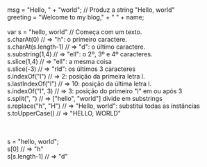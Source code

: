 <br>msg = "Hello, " + "world"; // Produz a string "Hello, world"
<br>greeting = "Welcome to my blog," + " " + name;
<br>
<br>var s = "hello, world" // Começa com um texto.
<br>s.charAt(0) // => "h": o primeiro caractere.
<br>s.charAt(s.length-1) // => "d": o último caractere.
<br>s.substring(1,4) // => "ell": o 2º, 3º e 4º caracteres.
<br>s.slice(1,4) // => "ell": a mesma coisa
<br>s.slice(-3) // => "rld": os últimos 3 caracteres
<br>s.indexOf("l") // => 2: posição da primeira letra l.
<br>s.lastIndexOf("l") // => 10: posição da última letra l.
<br>s.indexOf("l", 3) // => 3: posição do primeiro "l" em ou após 3
<br>s.split(", ") // => ["hello", "world"] divide em substrings
<br>s.replace("h", "H") // => "Hello, world": substitui todas as instâncias
<br>s.toUpperCase() // => "HELLO, WORLD"

<br>
<br>s = "hello, world";
<br>s[0] // => "h"
<br>s[s.length-1] // => "d"
